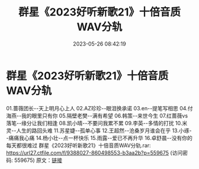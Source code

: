 ﻿---
title: 群星《2023好听新歌21》十倍音质WAV分轨
date: 2023-05-26 08:42:19
categories: WAV车载音乐、镜像
tags: 华语中文
---
# 群星《2023好听新歌21》十倍音质WAV分轨

01.蔷薇团长--天上明月心上人
02.AZ珍珍--眼泪换承诺
03.en--提笔写相思
04.付海燕--我的眼里只有你
05.隔壁老樊--满有希望
06.韩策--来世今生
07.红蔷薇vs落笔--缘分让我们相逢
08.凯小晴--不要问我累不累
09.李英--多情的打扰
10.米灵--人生的路回头难
11.苏星婕--孤单心事
12.王超然--沧桑岁月谁会在乎
13.小琢--痛痛我心痛
14.杨小壮--点一杯快乐
15.雨露--爱已不再升华
16.卓舒晨--没有你的每天都很难过
群星《2023好听新歌21》十倍音质WAV分轨.rar: https://url27.ctfile.com/f/9388027-860498553-b3aa2b?p=559675
(访问密码: 559675)
原文：[链接](https://blog.sina.com.cn/s/blog_1647c7e760103121t.html)
